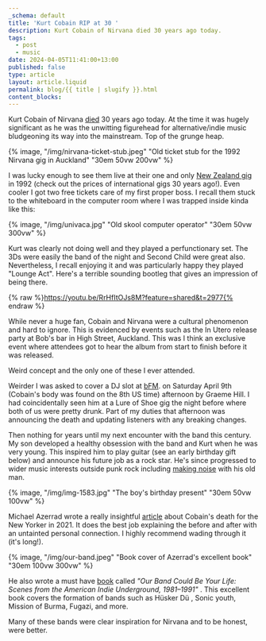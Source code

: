 ```yaml
---
_schema: default
title: 'Kurt Cobain RIP at 30 '
description: Kurt Cobain of Nirvana died 30 years ago today.
tags:
  - post
  - music
date: 2024-04-05T11:41:00+13:00
published: false
type: article
layout: article.liquid
permalink: blog/{{ title | slugify }}.html
content_blocks:
---
```

Kurt Cobain of Nirvana <a href="https://timesmachine.nytimes.com/timesmachine/1994/04/09/721212.html?pageNumber=1" title="Original Kurt Cobain obituary from the NY Times" target="_blank" rel="noopener">died</a> 30 years ago today. At the time it was hugely significant as he was the unwitting figurehead for alternative/indie music bludgeoning its way into the mainstream. Top of the grunge heap.

{% image, "/img/nirvana-ticket-stub.jpeg" "Old ticket stub for the 1992 Nirvana gig in Auckland" "30em 50vw 200vw" %}

I was lucky enough to see them live at their one and only <a href="https://www.livenirvana.com/concerts/92/92-02-09.php" title="Live details for the 1992 Auckland Nirvana gig" target="_blank" rel="noopener">New Zealand gig</a> in 1992 (check out the prices of international gigs 30 years ago!). Even cooler I got two free tickets care of my first proper boss. I recall them stuck to the whiteboard in the computer room where I was trapped inside kinda like this:

{% image, "/img/univaca.jpg" "Old skool computer operator" "30em 50vw 300vw" %}

Kurt was clearly not doing well and they played a perfunctionary set. The 3Ds were easily the band of the night and Second Child were great also. Nevertheless, I recall enjoying it and was particularly happy they played "Lounge Act". Here's a terrible sounding bootleg that gives an impression of being there.

{% raw %}https://youtu.be/RrHfItOJs8M?feature=shared&t=2977{% endraw %}

While never a huge fan, Cobain and Nirvana were a cultural phenomenon and hard to ignore. This is evidenced by events such as the In Utero release party at Bob's bar in High Street, Auckland. This was I think an exclusive event where attendees got to hear the album from start to finish before it was released.

Weird concept and the only one of these I ever attended.

Weirder I was asked to cover a DJ slot at <a href="https://95bfm.com/" title="Website for 95 bFM radiostation in Auckland" target="_blank" rel="noopener">bFM</a>. on Saturday April 9th (Cobain's body was found on the 8th US time) afternoon by Graeme Hill. I had coincidentally seen him at a Lure of Shoe gig the night before where both of us were pretty drunk. Part of my duties that afternoon was announcing the death and updating listeners with any breaking changes.

Then nothing for years until my next encounter with the band this century. My son developed a healthy obsession with the band and Kurt when he was very young. This inspired him to play guitar (see an early birthday gift below) and announce his future job as a rock star. He's since progressed to wider music interests outside punk rock including [making noise](/blog/the-life-and-death-brigade.html "The boys play a show") with his old man.

{% image, "/img/img-1583.jpg" "The boy's birthday present" "30em 50vw 100vw" %}

Michael Azerrad wrote a really insightful <a href="https://www.newyorker.com/culture/personal-history/my-time-with-kurt-cobain" title="Michael Azerrad's article on Kurt Cobain at the New Yorker" target="_blank" rel="noopener">article</a> about Cobain's death for the New Yorker  in 2021. It does the best job explaining the before and after with an untainted personal connection. I highly recommend wading through it (it's long!).

{% image, "/img/our-band.jpeg" "Book cover of Azerrad's excellent book" "30em 100vw 300vw" %}

He also wrote a must have <a href="https://en.wikipedia.org/wiki/Our_Band_Could_Be_Your_Life" title="Wikipedia page detailing the book" target="_blank" rel="noopener">book</a> called *"Our Band Could Be Your Life: Scenes from the American Indie Underground, 1981–1991"* . This excellent book covers the formation of bands such as Hüsker Dü , Sonic youth, Mission of Burma, Fugazi, and more.

Many of these bands were clear inspiration for Nirvana and to be honest, were better.